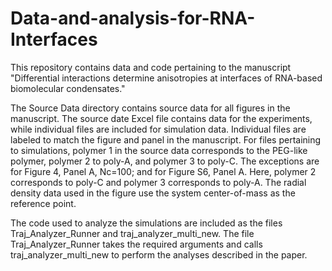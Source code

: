 # Data-and-analysis-for-RNA-Interfaces

This repository contains data and code pertaining to the manuscript "Differential interactions determine anisotropies at interfaces of RNA-based biomolecular condensates."

The Source Data directory contains source data for all figures in the manuscript. The source date Excel file contains data for the experiments, while individual files are included for simulation data. Individual files are labeled to match the figure and panel in the manuscript. For files pertaining to simulations, polymer 1 in the source data corresponds to the PEG-like polymer, polymer 2 to poly-A, and polymer 3 to poly-C. The exceptions are for Figure 4, Panel A, Nc=100; and for Figure S6, Panel A. Here, polymer 2 corresponds to poly-C and polymer 3 corresponds to poly-A. The radial density data used in the figure use the system center-of-mass as the reference point.

The code used to analyze the simulations are included as the files Traj_Analyzer_Runner and traj_analyzer_multi_new. The file Traj_Analyzer_Runner takes the required arguments and calls traj_analyzer_multi_new to perform the analyses described in the paper.
